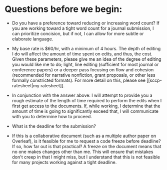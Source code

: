 # Questions before we begin: 

- Do you have a preference toward reducing or increasing word count? If you are working toward a tight word count for a journal submission, I can prioritize concision, but if not, I can allow for more subtle or elaborate language. 
 
- My base rate is $60/hr, with a minimum of 4 hours. The depth of editing I do will affect the amount of time spent on edits, and thus, the cost. Given these parameters, please give me an idea of the degree of editing you would like me to do; light, line editing (sufficient for most journal or conference papers) or a deeper pass focusing on flow and cohesion (recommended for narrative nonfiction, grant proposals, or other less formally constricted formats). For more detail on this, please see [[sccp-ratesheet|my ratesheet]]. 

- In conjunction with the answer above: I will attempt to provide you a rough estimate of the length of time required to perform the edits when I first get access to the documents. If, while working, I determine that the amount of time is going to significantly exceed that, I will communicate with you to determine how to proceed. 

- What is the deadline for the submission? 
 
- If this is a collaborative document (such as a multiple author paper on Overleaf), is it feasible for me to request a code freeze before deadline? If so, how far out is that practical? A freeze on the document means that no one makes changes other than me. This will ensure that mistakes don't creep in that I might miss, but I understand that this is not feasible for many projects working against a tight deadline. 
